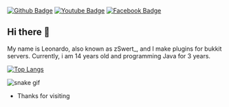 [![Github Badge](https://img.shields.io/badge/-Github-000?style=flat-square&logo=Github&logoColor=white&link=https://github.com/Leonardo-ol/)](https://github.com/Leonardo-ol/)
[![Youtube Badge](https://img.shields.io/badge/-Youtube-red?style=flat-square&logo=Youtube&logoColor=white&link=https://youtube.com/channel/UCtnSTkS-W7LZuoZ4-g0iiHw)](https://youtube.com/channel/UCtnSTkS-W7LZuoZ4-g0iiHw)
[![Facebook Badge](https://img.shields.io/badge/-Facebook-blue?style=flat-square&logo=Facebook&logoColor=white&link=https:https://www.facebook.com/Leonardo.Oliveira45353)](https://www.facebook.com/Leonardo.Oliveira45353)

## Hi there 👋

My name is Leonardo, also known as zSwert_, and I make plugins for bukkit servers.
 Currently, i am 14 years old and programming Java for 3 years.



[![Top Langs](https://github-readme-stats.vercel.app/api/top-langs/?username=Leonardo-ol&theme=dark)](https://github.com/anuraghazra/github-readme-stats) 

![snake gif](https://github.com/Leonardo-ol/Leonardo-ol/blob/output/github-contribution-grid-snake.svg)  


- Thanks for visiting
